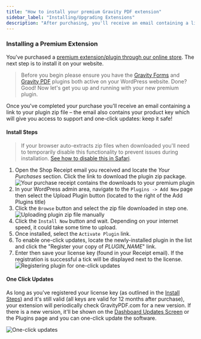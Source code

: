 ```yaml
---
title: "How to install your premium Gravity PDF extension"
sidebar_label: "Installing/Upgrading Extensions"
description: "After purchasing, you'll receive an email containing a link to your plugin zip file and your product key which is used for support and one-click updates."
---
```


### Installing a Premium Extension 

You've purchased a [premium extension/plugin through our online store](https://gravitypdf.com/extension-shop/). The next step is to install it on your website. 

> Before you begin please ensure you have the [Gravity Forms](https://goo.gl/lsBOef) and [Gravity PDF](five-minute-install.md) plugins both active on your WordPress website. Done? Good! Now let's get you up and running with your new premium plugin. 

Once you've completed your purchase you'll receive an email containing a link to your plugin zip file – the email also contains your product key which will give you access to support and one-click updates: keep it safe! 

#### Install Steps 

> If your browser auto-extracts zip files when downloaded you'll need to temporarily disable this functionality to prevent issues during installation. [See how to disable this in Safari](http://apple.stackexchange.com/a/963).

1. Open the Shop Receipt email you received and locate the *Your Purchases* section. Click the link to download the plugin zip package. 
![Your purchase receipt contains the downloads to your premium plugin](https://resources.gravitypdf.com/uploads/2017/06/receipt.png)
1. In your WordPress admin area, navigate to the `Plugins -> Add New` page then select the Upload Plugin button (located to the right of the Add Plugins title)
1. Click the `Browse` button and select the zip file downloaded in step one.
![Uploading plugin zip file manually](https://resources.gravitypdf.com/uploads/2017/06/manual-plugin-installation-premium.png)
1. Click the `Install Now` button and wait. Depending on your internet speed, it could take some time to upload.
1. Once installed, select the `Activate Plugin` link.
1. To enable one-click updates, locate the newly-installed plugin in the list and click the "Register your copy of *PLUGIN_NAME*" link.
1. Enter then save your license key (found in your Receipt email). If the registration is successful a tick will be displayed next to the license.
![Registering plugin for one-click updates](https://resources.gravitypdf.com/uploads/2017/06/plugin-licensing.png)

#### One Click Updates 

As long as you've registered your license key (as outlined in the [Install Steps](#install-steps)) and it's still valid (all keys are valid for 12 months after purchase), your extension will periodically check GravityPDF.com for a new version. If there is a new version, it'll be shown on the [Dashboard Updates Screen](https://codex.wordpress.org/Dashboard_Updates_Screen) or the Plugins page and you can one-click update the software. 

![One-click updates](https://resources.gravitypdf.com/uploads/2017/06/core-booster-update.png)